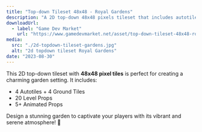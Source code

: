 ```yaml
---
title: "Top-down Tileset 48x48 - Royal Gardens"
description: "A 2D top-down 48x48 pixels tileset that includes autotiles and props."
downloadUrl:
  - label: "Game Dev Market"
    url: "https://www.gamedevmarket.net/asset/top-down-tileset-48x48-royal-gardens"
media:
  src: "./2d-topdown-tileset-gardens.jpg"
  alt: "2d topdown tileset Royal Gardens"
date: "2023-08-30"
---
```


This 2D top-down tileset with **48x48 pixel tiles** is perfect for creating a charming garden setting. It includes:

- 4 Autotiles + 4 Ground Tiles
- 20 Level Props
- 5+ Animated Props

Design a stunning garden to captivate your players with its vibrant and serene atmosphere! 🌺